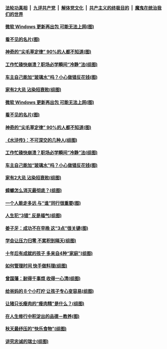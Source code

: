 

####  [法轮功真相](../../../../basic/blob/master/README.md?t=09050002) &nbsp;|&nbsp; [九评共产党](../../../../9ping.md/blob/master/README.md?t=09050002) &nbsp;|&nbsp; [解体党文化](../../../../jtdwh.md/blob/master/README.md?t=09050002)  &nbsp;|&nbsp; [共产主义的终极目的](../../../../gczydzjmd.md/blob/master/README.md?t=09050002) &nbsp;|&nbsp; [魔鬼在统治我们的世界](../../../../mgztzwmdsj.md/blob/master/README.md?t=09050002) 

#### [微软 Windows 更新再出包 可能无法上网(图)](../pages/p8/945145.md?t=09050002) 

#### [看不见的名片(图)](../pages/p8/945143.md?t=09050002) 

#### [神奇的“尖毛草定律” 90%的人都不知道(图)](../pages/p8/945120.md?t=09050002) 

#### [工作忙碌快崩溃？职场必学瞬间“冷静”法(组图)](../pages/p8/945036.md?t=09050002) 

#### [车主自己能加“玻璃水”吗？小心做错反花钱(图)](../pages/p8/945034.md?t=09050002) 

#### [家有2大忌 沾染招衰败(组图)](../pages/p8/944960.md?t=09050002) 

#### [微软 Windows 更新再出包 可能无法上网(图)](../pages/p8/945145.md?t=09050002) 

#### [看不见的名片(图)](../pages/p8/945143.md?t=09050002) 

#### [神奇的“尖毛草定律” 90%的人都不知道(图)](../pages/p8/945120.md?t=09050002) 

#### [《水浒传》：不可深交的几种人(组图)](../pages/p8/944874.md?t=09050002) 

#### [工作忙碌快崩溃？职场必学瞬间“冷静”法(组图)](../pages/p8/945036.md?t=09050002) 

#### [车主自己能加“玻璃水”吗？小心做错反花钱(图)](../pages/p8/945034.md?t=09050002) 

#### [家有2大忌 沾染招衰败(组图)](../pages/p8/944960.md?t=09050002) 

#### [蟑螂怎么消灭最彻底？(组图)](../pages/p8/944371.md?t=09050002) 

#### [一个人能走多远 与“谁”同行很重要(图)](../pages/p8/944917.md?t=09050002) 

#### [人生犯“3错” 反是福气(组图)](../pages/p8/944856.md?t=09050002) 

#### [姜子牙：成功不在早晚 这“3点”很关键(图)](../pages/p8/944367.md?t=09050002) 

#### [学会让压力归零 不累积到隔天(组图)](../pages/p8/944823.md?t=09050002) 

#### [十年后有成就的孩子 多来自4种“家庭”(组图)](../pages/p8/944800.md?t=09050002) 

#### [如何管理时间 快手做料理(组图)](../pages/p8/944640.md?t=09050002) 

#### [曾国藩：耐得千事烦 收得一心清(组图)](../pages/p8/944364.md?t=09050002) 

#### [给爸妈的８个小叮咛 让孩子专心变容易(组图)](../pages/p8/944710.md?t=09050002) 

#### [让猪只长瘦肉的“瘦肉精”是什么？(组图)](../pages/p8/944618.md?t=09050002) 

#### [在人生修行中积淀出的品德－教养(图)](../pages/p8/943433.md?t=09050002) 

#### [秋天最纾压的“快乐食物”(组图)](../pages/p8/944451.md?t=09050002) 

#### [讲究忠诚的瑞士(组图)](../pages/p8/944354.md?t=09050002) 

